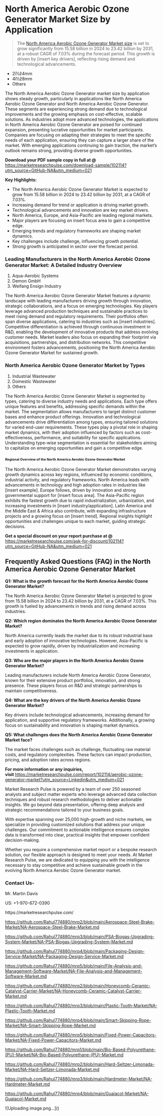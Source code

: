 <h1>North America Aerobic Ozone Generator Market&nbsp;Size by Application</h1><blockquote><p>The <a href="https://marketresearchpulse.com/download-sample/102114?utm_source=GitHub-NA&amp;utm_medium=021">North America Aerobic Ozone Generator Market size</a> is set to grow significantly from 15.58 billion in 2024 to 23.42 billion by 2031, at a robust CAGR of 7.03% during the forecast period. This growth is driven by [insert key drivers], reflecting rising demand and technological advancements.</p></blockquote><ul><li>2ï½ž4mm<li> 4ï½ž8mm<li> Others</li></ul><p>The North America Aerobic Ozone Generator market size by application shows steady growth, particularly in applications like North America Aerobic Ozone Generator and North America Aerobic Ozone Generator. These segments are experiencing strong demand due to technological improvements and the growing emphasis on cost-effective, scalable solutions. As industries adopt more advanced technologies, the applications in North America Aerobic Ozone Generator are poised for continued expansion, presenting lucrative opportunities for market participants. Companies are focusing on adapting their strategies to meet the specific needs of each application, ensuring they can capture a larger share of the market. With emerging applications continuing to gain traction, the market’s outlook remains strong, providing diverse growth opportunities.</p><p><strong>Download your PDF sample copy in full at @ </strong><a href="https://marketresearchpulse.com/download-sample/102114?utm_source=GitHub-NA&amp;utm_medium=021">https://marketresearchpulse.com/download-sample/102114?utm_source=GitHub-NA&amp;utm_medium=021</a></p><p><strong>Key Highlights: </strong></p><ul><li>The North America Aerobic Ozone Generator Market is expected to grow from 15.58 billion in 2024 to 23.42 billion by 2031, at a CAGR of 7.03%.</li><li>Increasing demand for trend or application is driving market growth.</li><li>Technological advancements and innovation are key market drivers.</li><li>North America, Europe, and Asia-Pacific are leading regional markets.</li><li>Major players are focusing on insert focus area to gain a competitive edge.</li><li>Emerging trends and regulatory frameworks are shaping market dynamics.</li><li>Key challenges include challenge, influencing growth potential.</li><li>Strong growth is anticipated in sector over the forecast period.</li></ul><h3>Leading Manufacturers in the North America Aerobic Ozone Generator Market: A Detailed Industry Overview</h3><ol><li>Aqua-Aerobic Systems</li><li>Demon GmbH</li><li>Weifang Ensign Industry</li></ol><div class="flex max-w-full flex-col flex-grow"><div class="min-h-8 text-message flex w-full flex-col items-end gap-2 whitespace-normal break-words [.text-message+&amp;]:mt-5" dir="auto" data-message-author-role="assistant" data-message-id="fd8432e4-4910-450d-b182-61b7bfb0a01f" data-message-model-slug="gpt-4o"><div class="flex w-full flex-col gap-1 empty:hidden first:pt-[3px]"><div class="markdown prose w-full break-words dark:prose-invert light"><p>The North America Aerobic Ozone Generator Market features a dynamic landscape with leading manufacturers driving growth through innovation, strategic collaborations, and a focus on emerging technologies. Key players leverage advanced production techniques and sustainable practices to meet rising demand and regulatory requirements. Their portfolios often span diverse applications, catering to industries such as [insert industries]. Competitive differentiation is achieved through continuous investment in R&amp;D, enabling the development of innovative products that address evolving customer needs. Market leaders also focus on expanding their footprint via acquisitions, partnerships, and distribution networks. This competitive environment fosters advancements, positioning the North America Aerobic Ozone Generator Market for sustained growth.</p></div></div></div></div><h3>North America Aerobic Ozone Generator Market by Types</h3><ol><li>Industrial Wastewater<li> Domestic Wastewater<li> Others</li></ol><div class="flex max-w-full flex-col flex-grow"><div class="min-h-8 text-message flex w-full flex-col items-end gap-2 whitespace-normal break-words [.text-message+&amp;]:mt-5" dir="auto" data-message-author-role="assistant" data-message-id="084470be-0bb7-4664-bddf-5156b4f41249" data-message-model-slug="gpt-4o-mini"><div class="flex w-full flex-col gap-1 empty:hidden first:pt-[3px]"><div class="markdown prose w-full break-words dark:prose-invert light"><p>The North America Aerobic Ozone Generator Market is segmented by types, catering to diverse industry needs and applications. Each type offers unique features and benefits, addressing specific demands within the market. The segmentation allows manufacturers to target distinct customer bases and enhance product offerings. Innovation and technological advancements drive differentiation among types, ensuring tailored solutions for varied end-user requirements. These types play a pivotal role in shaping market dynamics, with their adoption influenced by factors such as cost-effectiveness, performance, and suitability for specific applications. Understanding type-wise segmentation is essential for stakeholders aiming to capitalize on emerging opportunities and gain a competitive edge.</p></div></div></div></div><h3><span style="font-size: 11px;">Regional Overview of the North America Aerobic Ozone Generator Market</span></h3><div class="flex max-w-full flex-col flex-grow"><div class="min-h-8 text-message flex w-full flex-col items-end gap-2 whitespace-normal break-words [.text-message+&amp;]:mt-5" dir="auto" data-message-author-role="assistant" data-message-id="e9038762-ce64-4e30-91c9-9bd413514231" data-message-model-slug="gpt-4o-mini"><div class="flex w-full flex-col gap-1 empty:hidden first:pt-[3px]"><div class="markdown prose w-full break-words dark:prose-invert light"><p>The North America Aerobic Ozone Generator Market demonstrates varying growth dynamics across key regions, influenced by economic conditions, industrial activity, and regulatory frameworks. North America leads with advancements in technology and high adoption rates in industries like [insert example]. Europe follows, driven by innovation and strong governmental support for [insert focus area]. The Asia-Pacific region exhibits the fastest growth due to rapid industrialization, urbanization, and increasing investments in [insert industry/application]. Latin America and the Middle East &amp; Africa also contribute, with expanding infrastructure projects and a growing focus on [insert trend]. Regional insights highlight opportunities and challenges unique to each market, guiding strategic decisions.</p></div></div></div></div><p><strong>Get a special discount on your report purchase at @ </strong><a href="https://marketresearchpulse.com/ask-for-discount/102114?utm_source=GitHub-NA&amp;utm_medium=021">https://marketresearchpulse.com/ask-for-discount/102114?utm_source=GitHub-NA&amp;utm_medium=021</a></p><h2>Frequently Asked Questions (FAQ) in the North America Aerobic Ozone Generator Market</h2><p><strong>Q1: What is the growth forecast for the North America Aerobic Ozone Generator Market?</strong></p><p>The North America Aerobic Ozone Generator Market is projected to grow from 15.58 billion in 2024 to 23.42 billion by 2031, at a CAGR of 7.03%. This growth is fueled by advancements in trends and rising demand across industries.</p><p><strong>Q2: Which region dominates the North America Aerobic Ozone Generator Market?</strong></p><p>North America currently leads the market due to its robust industrial base and early adoption of innovative technologies. However, Asia-Pacific is expected to grow rapidly, driven by industrialization and increasing investments in application.</p><p><strong>Q3: Who are the major players in the North America Aerobic Ozone Generator Market?</strong></p><p>Leading manufacturers include North America Aerobic Ozone Generator, known for their extensive product portfolios, innovation, and strong presence. These players focus on R&amp;D and strategic partnerships to maintain competitiveness.</p><p><strong>Q4: What are the key drivers of the North America Aerobic Ozone Generator Market?</strong></p><p>Key drivers include technological advancements, increasing demand for application, and supportive regulatory frameworks. Additionally, a growing focus on sustainability and innovation is shaping market dynamics.</p><p><strong>Q5: What challenges does the North America Aerobic Ozone Generator Market face?</strong></p><p>The market faces challenges such as challenge, fluctuating raw material costs, and regulatory complexities. These factors can impact production, pricing, and adoption rates across regions.</p><p><strong>For more information or any inquiries, visit&nbsp;</strong><a href="https://marketresearchpulse.com/report/102114/aerobic-ozone-generator-market?utm_source=Linkedin&utm_medium=021">https://marketresearchpulse.com/report/102114/aerobic-ozone-generator-market?utm_source=Linkedin&utm_medium=021</a></p><p>Market Research Pulse is powered by a team of over 250 seasoned analysts and subject matter experts who leverage advanced data collection techniques and robust research methodologies to deliver actionable insights. We go beyond data presentation, offering deep analysis and strategic recommendations tailored to your business goals.</p><p>With expertise spanning over 25,000 high-growth and niche markets, we specialize in providing customized solutions that address your unique challenges. Our commitment to actionable intelligence ensures complex data is transformed into clear, practical insights that empower confident decision-making.</p><p>Whether you require a comprehensive market report or a bespoke research solution, our flexible approach is designed to meet your needs. At Market Research Pulse, we are dedicated to equipping you with the intelligence necessary to stay competitive and achieve sustainable growth in the evolving North America Aerobic Ozone Generator market.</p><h3><strong>Contact Us-</strong></h3><p>Mr. Martin Davis</p><p>US: +1-970-672-0390</p><p>https://marketresearchpulse.com/</p><p><a href="https://github.com/Rahul774880/mrp2/blob/main/Aerospace-Steel-Brake-Market/NA-Aerospace-Steel-Brake-Market.md">https://github.com/Rahul774880/mrp2/blob/main/Aerospace-Steel-Brake-Market/NA-Aerospace-Steel-Brake-Market.md</a></p><p><a href="https://github.com/Rahul774880/mrp3/blob/main/PSA-Biogas-Upgrading-System-Market/NA-PSA-Biogas-Upgrading-System-Market.md">https://github.com/Rahul774880/mrp3/blob/main/PSA-Biogas-Upgrading-System-Market/NA-PSA-Biogas-Upgrading-System-Market.md</a></p><p><a href="https://github.com/Rahul774880/mrp4/blob/main/Packaging-Design-Service-Market/NA-Packaging-Design-Service-Market.md">https://github.com/Rahul774880/mrp4/blob/main/Packaging-Design-Service-Market/NA-Packaging-Design-Service-Market.md</a></p><p><a href="https://github.com/Rahul774880/mrp5/blob/main/File-Analysis-and-Management-Software-Market/NA-File-Analysis-and-Management-Software-Market.md">https://github.com/Rahul774880/mrp5/blob/main/File-Analysis-and-Management-Software-Market/NA-File-Analysis-and-Management-Software-Market.md</a></p><p><a href="https://github.com/Rahul774880/mrp2/blob/main/Honeycomb-Ceramic-Catalyst-Carrier-Market/NA-Honeycomb-Ceramic-Catalyst-Carrier-Market.md">https://github.com/Rahul774880/mrp2/blob/main/Honeycomb-Ceramic-Catalyst-Carrier-Market/NA-Honeycomb-Ceramic-Catalyst-Carrier-Market.md</a></p><p><a href="https://github.com/Rahul774880/mrp3/blob/main/Plastic-Tooth-Market/NA-Plastic-Tooth-Market.md">https://github.com/Rahul774880/mrp3/blob/main/Plastic-Tooth-Market/NA-Plastic-Tooth-Market.md</a></p><p><a href="https://github.com/Rahul774880/mrp4/blob/main/Smart-Skipping-Rope-Market/NA-Smart-Skipping-Rope-Market.md">https://github.com/Rahul774880/mrp4/blob/main/Smart-Skipping-Rope-Market/NA-Smart-Skipping-Rope-Market.md</a></p><p><a href="https://github.com/Rahul774880/mrp5/blob/main/Fixed-Power-Capacitors-Market/NA-Fixed-Power-Capacitors-Market.md">https://github.com/Rahul774880/mrp5/blob/main/Fixed-Power-Capacitors-Market/NA-Fixed-Power-Capacitors-Market.md</a></p><p><a href="https://github.com/Rahul774880/mrp1/blob/main/Bio-Based-Polyurethane-(PU)-Market/NA-Bio-Based-Polyurethane-(PU)-Market.md">https://github.com/Rahul774880/mrp1/blob/main/Bio-Based-Polyurethane-(PU)-Market/NA-Bio-Based-Polyurethane-(PU)-Market.md</a></p><p><a href="https://github.com/Rahul774880/mrp2/blob/main/Hard-Seltzer-Limonada-Market/NA-Hard-Seltzer-Limonada-Market.md">https://github.com/Rahul774880/mrp2/blob/main/Hard-Seltzer-Limonada-Market/NA-Hard-Seltzer-Limonada-Market.md</a></p><p><a href="https://github.com/Rahul774880/mrp3/blob/main/Hardmeter-Market/NA-Hardmeter-Market.md">https://github.com/Rahul774880/mrp3/blob/main/Hardmeter-Market/NA-Hardmeter-Market.md</a></p><p><a href="https://github.com/Rahul774880/mrp4/blob/main/Guaiacol-Market/NA-Guaiacol-Market.md">https://github.com/Rahul774880/mrp4/blob/main/Guaiacol-Market/NA-Guaiacol-Market.md</a></p>
![Uploading image.png…]()
